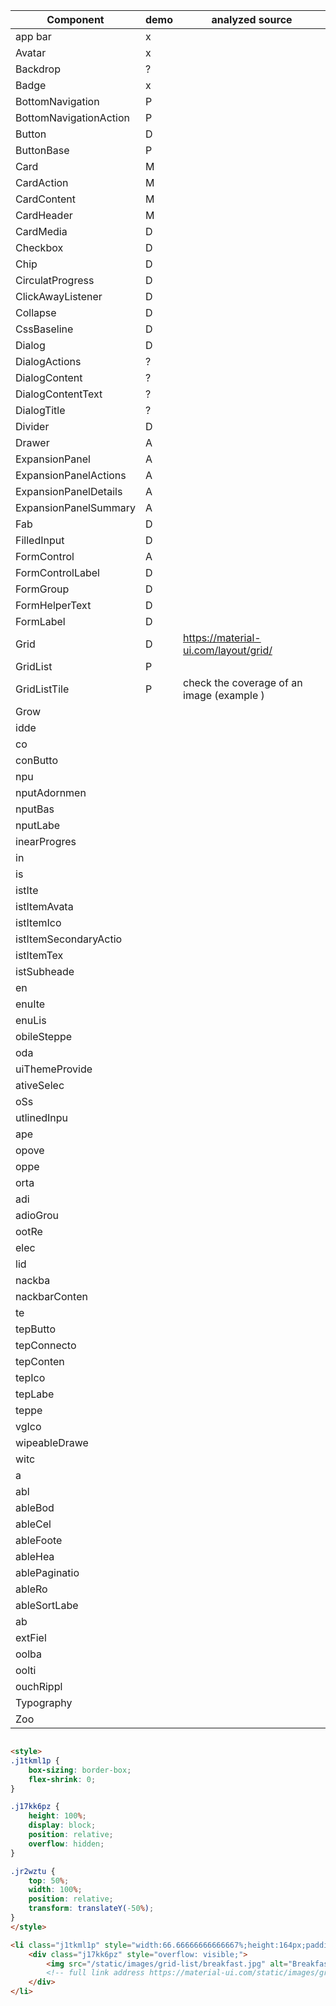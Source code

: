 | Component              | demo | analyzed source                           |
| ---------------------- | ---- | ----------------------------------------- |
| app bar                | x    |                                           |
| Avatar                 | x    |                                           |
| Backdrop               | ?    |                                           |
| Badge                  | x    |                                           |
| BottomNavigation       | P    |                                           |
| BottomNavigationAction | P    |                                           |
| Button                 | D    |                                           |
| ButtonBase             | P    |                                           |
| Card                   | M    |                                           |
| CardAction             | M    |                                           |
| CardContent            | M    |                                           |
| CardHeader             | M    |                                           |
| CardMedia              | D    |                                           |
| Checkbox               | D    |                                           |
| Chip                   | D    |                                           |
| CirculatProgress       | D    |                                           |
| ClickAwayListener      | D    |                                           |
| Collapse               | D    |                                           |
| CssBaseline            | D    |                                           |
| Dialog                 | D    |                                           |
| DialogActions          | ?    |                                           |
| DialogContent          | ?    |                                           |
| DialogContentText      | ?    |                                           |
| DialogTitle            | ?    |                                           |
| Divider                | D    |                                           |
| Drawer                 | A    |                                           |
| ExpansionPanel         | A    |                                           |
| ExpansionPanelActions  | A    |                                           |
| ExpansionPanelDetails  | A    |                                           |
| ExpansionPanelSummary  | A    |                                           |
| Fab                    | D    |                                           |
| FilledInput            | D    |                                           |
| FormControl            | A    |                                           |
| FormControlLabel       | D    |                                           |
| FormGroup              | D    |                                           |
| FormHelperText         | D    |                                           |
| FormLabel              | D    |                                           |
| Grid                   | D    | https://material-ui.com/layout/grid/      |
| GridList               | P    |                                           |
| GridListTile           | P    | check the coverage of an image (example ) |
| Grow                   |      |                                           |
| idde                   |      |                                           |
| co                     |      |                                           |
| conButto               |      |                                           |
| npu                    |      |                                           |
| nputAdornmen           |      |                                           |
| nputBas                |      |                                           |
| nputLabe               |      |                                           |
| inearProgres           |      |                                           |
| in                     |      |                                           |
| is                     |      |                                           |
| istIte                 |      |                                           |
| istItemAvata           |      |                                           |
| istItemIco             |      |                                           |
| istItemSecondaryActio  |      |                                           |
| istItemTex             |      |                                           |
| istSubheade            |      |                                           |
| en                     |      |                                           |
| enuIte                 |      |                                           |
| enuLis                 |      |                                           |
| obileSteppe            |      |                                           |
| oda                    |      |                                           |
| uiThemeProvide         |      |                                           |
| ativeSelec             |      |                                           |
| oSs                    |      |                                           |
| utlinedInpu            |      |                                           |
| ape                    |      |                                           |
| opove                  |      |                                           |
| oppe                   |      |                                           |
| orta                   |      |                                           |
| adi                    |      |                                           |
| adioGrou               |      |                                           |
| ootRe                  |      |                                           |
| elec                   |      |                                           |
| lid                    |      |                                           |
| nackba                 |      |                                           |
| nackbarConten          |      |                                           |
| te                     |      |                                           |
| tepButto               |      |                                           |
| tepConnecto            |      |                                           |
| tepConten              |      |                                           |
| tepIco                 |      |                                           |
| tepLabe                |      |                                           |
| teppe                  |      |                                           |
| vgIco                  |      |                                           |
| wipeableDrawe          |      |                                           |
| witc                   |      |                                           |
| a                      |      |                                           |
| abl                    |      |                                           |
| ableBod                |      |                                           |
| ableCel                |      |                                           |
| ableFoote              |      |                                           |
| ableHea                |      |                                           |
| ablePaginatio          |      |                                           |
| ableRo                 |      |                                           |
| ableSortLabe           |      |                                           |
| ab                     |      |                                           |
| extFiel                |      |                                           |
| oolba                  |      |                                           |
| oolti                  |      |                                           |
| ouchRippl              |      |                                           |
| Typography             |      |                                           |
| Zoo                    |      |                                           |

```html

<style>
.j1tkml1p {
    box-sizing: border-box;
    flex-shrink: 0;
}

.j17kk6pz {
    height: 100%;
    display: block;
    position: relative;
    overflow: hidden;
}

.jr2wztu {
    top: 50%;
    width: 100%;
    position: relative;
    transform: translateY(-50%);
}
</style>

<li class="j1tkml1p" style="width:66.66666666666667%;height:164px;padding:2px">
	<div class="j17kk6pz" style="overflow: visible;">
		<img src="/static/images/grid-list/breakfast.jpg" alt="Breakfast" class="jr2wztu" />
        <!-- full link address https://material-ui.com/static/images/grid-list/breakfast.jpg -->
	</div>
</li>
```
